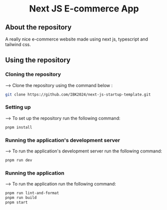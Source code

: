 <div align="center">

# Next JS E-commerce App

</div>

## About the repository
A really nice e-commerce website made using next js, typescript and tailwind css.

## Using the repository
### Cloning the repository

--> Clone the repository using the command below :

```bash
git clone https://github.com/IBK2024/next-js-startup-template.git
```

### Setting up

--> To set up the repository run the following command:

```bash
pnpm install
```


### Running the application's development server

--> To run the application's development server run the following command:

```bash
pnpm run dev
```

### Running the application

--> To run the application run the following command:

```bash
pnpm run lint-and-format
pnpm run build
pnpm start
```
